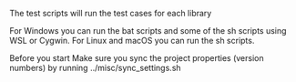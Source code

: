 The test scripts will run the test cases for each library

For Windows you can run the bat scripts and some of the sh scripts using WSL or Cygwin.
For Linux and macOS you can run the sh scripts.

Before you start
Make sure you sync the project properties (version numbers) by running ../misc/sync_settings.sh
